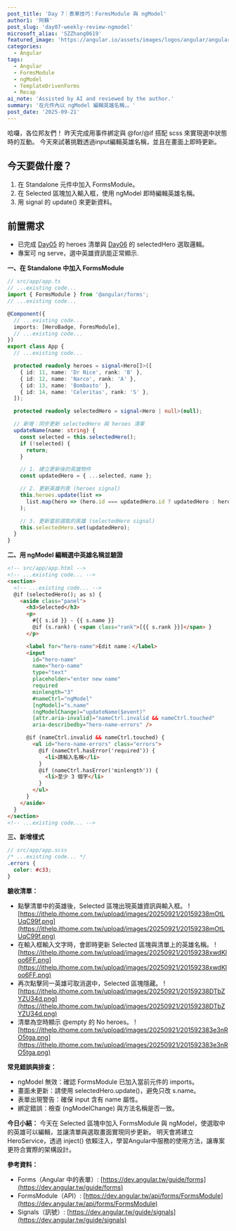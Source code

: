 ```yaml
---
post_title: 'Day 7｜表單技巧：FormsModule 與 ngModel'
author1: '阿蘇'
post_slug: 'day07-weekly-review-ngmodel'
microsoft_alias: 'SZZhang0619'
featured_image: 'https://angular.io/assets/images/logos/angular/angular.svg'
categories:
  - Angular
tags:
  - Angular
  - FormsModule
  - ngModel
  - TemplateDrivenForms
  - Recap
ai_note: 'Assisted by AI and reviewed by the author.'
summary: '在元件內以 ngModel 編輯英雄名稱，。'
post_date: '2025-09-21'
---
```


哈囉，各位邦友們！
昨天完成用事件綁定與 @for/@if 搭配 scss 來實現選中狀態時的互動。
今天來試著挑戰透過input編輯英雄名稱，並且在畫面上即時更新。


## 今天要做什麼？
1. 在 Standalone 元件中加入 FormsModule。
2. 在 Selected 區塊加入輸入框，使用 ngModel 即時編輯英雄名稱。
3. 用 signal 的 update() 來更新資料。

## 前置需求
- 已完成 [Day05](https://ithelp.ithome.com.tw/articles/10383468) 的 heroes 清單與 [Day06](https://ithelp.ithome.com.tw/articles/10384071) 的 selectedHero 選取邏輯。
- 專案可 ng serve，選中英雄資訊能正常顯示.

**一、在 Standalone 中加入 FormsModule**
```typescript
// src/app/app.ts
// ...existing code...
import { FormsModule } from '@angular/forms';
// ...existing code...

@Component({
  // ...existing code...
  imports: [HeroBadge, FormsModule],
  // ...existing code...
})
export class App {
  // ...existing code...

  protected readonly heroes = signal<Hero[]>([
    { id: 11, name: 'Dr Nice', rank: 'B' },
    { id: 12, name: 'Narco', rank: 'A' },
    { id: 13, name: 'Bombasto' },
    { id: 14, name: 'Celeritas', rank: 'S' },
  ]);

  protected readonly selectedHero = signal<Hero | null>(null);

  // 新增：同步更新 selectedHero 與 heroes 清單
  updateName(name: string) {
    const selected = this.selectedHero();
    if (!selected) {
      return;
    }

    // 1. 建立更新後的英雄物件
    const updatedHero = { ...selected, name };

    // 2. 更新英雄列表 (heroes signal)
    this.heroes.update(list =>
      list.map(hero => (hero.id === updatedHero.id ? updatedHero : hero))
    );

    // 3. 更新當前選取的英雄 (selectedHero signal)
    this.selectedHero.set(updatedHero);
  }
}
```

**二、用 ngModel 編輯選中英雄名稱並驗證**
```html
<!-- src/app/app.html -->
<!-- ...existing code... -->
<section>
  <!-- ...existing code... -->
  @if (selectedHero(); as s) {
    <aside class="panel">
      <h3>Selected</h3>
      <p>
        #{{ s.id }} - {{ s.name }}
        @if (s.rank) { <span class="rank">[{{ s.rank }}]</span> }
      </p>

      <label for="hero-name">Edit name：</label>
      <input
        id="hero-name"
        name="hero-name"
        type="text"
        placeholder="enter new name"
        required
        minlength="3"
        #nameCtrl="ngModel"
        [ngModel]="s.name"
        (ngModelChange)="updateName($event)"
        [attr.aria-invalid]="nameCtrl.invalid && nameCtrl.touched"
        aria-describedby="hero-name-errors" />

      @if (nameCtrl.invalid && nameCtrl.touched) {
        <ul id="hero-name-errors" class="errors">
          @if (nameCtrl.hasError('required')) {
            <li>請輸入名稱</li>
          }
          @if (nameCtrl.hasError('minlength')) {
            <li>至少 3 個字</li>
          }
        </ul>
      }
    </aside>
  }
</section>
<!-- ...existing code... -->
```

**三、新增樣式**

```scss
// src/app/app.scss
/* ...existing code... */
.errors {
  color: #c33;
}
```

**驗收清單：**
- 點擊清單中的英雄後，Selected 區塊出現英雄資訊與輸入框。
![https://ithelp.ithome.com.tw/upload/images/20250921/20159238mOtLUqC99f.png](https://ithelp.ithome.com.tw/upload/images/20250921/20159238mOtLUqC99f.png)
- 在輸入框輸入文字時，會即時更新 Selected 區塊與清單上的英雄名稱。
![https://ithelp.ithome.com.tw/upload/images/20250921/20159238xwdKloo6FF.png](https://ithelp.ithome.com.tw/upload/images/20250921/20159238xwdKloo6FF.png)
- 再次點擊同一英雄可取消選中，Selected 區塊隱藏。
![https://ithelp.ithome.com.tw/upload/images/20250921/20159238DTbZYZU34d.png](https://ithelp.ithome.com.tw/upload/images/20250921/20159238DTbZYZU34d.png)
- 清單為空時顯示 @empty 的 No heroes。
![https://ithelp.ithome.com.tw/upload/images/20250921/201592383e3nRO5tga.png](https://ithelp.ithome.com.tw/upload/images/20250921/201592383e3nRO5tga.png)

**常見錯誤與排查：**
- ngModel 無效：確認 FormsModule 已加入當前元件的 imports。
- 畫面未更新：請使用 selectedHero.update()，避免只改 s.name。
- 表單出現警告：確保 input 含有 name 屬性。
- 綁定錯誤：檢查 (ngModelChange) 與方法名稱是否一致。

**今日小結：**
今天在 Selected 區塊中加入 FormsModule 與 ngModel，使選取中的英雄可以編輯，並讓清單與選取畫面實現同步更新。
明天會將建立 HeroService，透過 inject() 依賴注入，學習Angular中服務的使用方法，讓專案更符合實際的架構設計。

**參考資料：**
- Forms（Angular 中的表單）:
  [https://dev.angular.tw/guide/forms](https://dev.angular.tw/guide/forms)
- FormsModule（API）:
  [https://dev.angular.tw/api/forms/FormsModule](https://dev.angular.tw/api/forms/FormsModule)
- Signals（訊號）:
  [https://dev.angular.tw/guide/signals](https://dev.angular.tw/guide/signals)